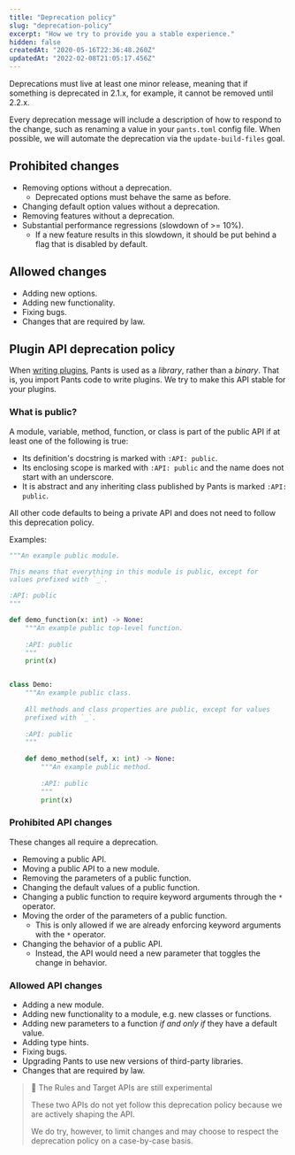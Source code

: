 ```yaml
---
title: "Deprecation policy"
slug: "deprecation-policy"
excerpt: "How we try to provide you a stable experience."
hidden: false
createdAt: "2020-05-16T22:36:48.260Z"
updatedAt: "2022-02-08T21:05:17.456Z"
---
```

Deprecations must live at least one minor release, meaning that if something is deprecated in 2.1.x, for example, it cannot be removed until 2.2.x.

Every deprecation message will include a description of how to respond to the change, such as renaming a value in your `pants.toml` config file. When possible, we will automate the deprecation via the `update-build-files` goal.

Prohibited changes
------------------

- Removing options without a deprecation.
  - Deprecated options must behave the same as before.
- Changing default option values without a deprecation.
- Removing features without a deprecation.
- Substantial performance regressions (slowdown of >= 10%).
  - If a new feature results in this slowdown, it should be put behind a flag that is disabled by default.

Allowed changes
---------------

- Adding new options.
- Adding new functionality.
- Fixing bugs.
- Changes that are required by law.

Plugin API deprecation policy
-----------------------------

When [writing plugins](doc:plugin-overview), Pants is used as a _library_, rather than a _binary_. That is, you import Pants code to write plugins. We try to make this API stable for your plugins.

### What is public?

A module, variable, method, function, or class is part of the public API if at least one of the following is true:

- Its definition's docstring is marked with `:API: public`.
- Its enclosing scope is marked with `:API: public` and the name does not start with an underscore.
- It is abstract and any inheriting class published by Pants is marked `:API: public`.

All other code defaults to being a private API and does not need to follow this deprecation policy.

Examples:

```python deprecation_example.py
"""An example public module.

This means that everything in this module is public, except for 
values prefixed with `_`.

:API: public
"""

def demo_function(x: int) -> None:
    """An example public top-level function.
  
    :API: public
    """
    print(x)


class Demo:
    """An example public class.
    
    All methods and class properties are public, except for values 
    prefixed with `_`.
    
    :API: public
    """
    
    def demo_method(self, x: int) -> None:
        """An example public method.
        
        :API: public
        """
        print(x)
```

### Prohibited API changes

These changes all require a deprecation.

- Removing a public API.
- Moving a public API to a new module.
- Removing the parameters of a public function.
- Changing the default values of a public function.
- Changing a public function to require keyword arguments through the `*` operator.
- Moving the order of the parameters of a public function.
  - This is only allowed if we are already enforcing keyword arguments with the `*` operator.
- Changing the behavior of a public API.
  - Instead, the API would need a new parameter that toggles the change in behavior.

### Allowed API changes

- Adding a new module.
- Adding new functionality to a module, e.g. new classes or functions.
- Adding new parameters to a function _if and only if_ they have a default value.
- Adding type hints.
- Fixing bugs.
- Upgrading Pants to use new versions of third-party libraries.
- Changes that are required by law.

> 🚧 The Rules and Target APIs are still experimental
> 
> These two APIs do not yet follow this deprecation policy because we are actively shaping the API. 
> 
> We do try, however, to limit changes and may choose to respect the deprecation policy on a case-by-case basis.
